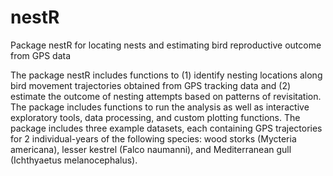 # nestR
Package nestR for locating nests and estimating bird reproductive outcome from GPS data

The package nestR includes functions to (1) identify nesting locations along bird movement trajectories obtained from GPS tracking data and (2) estimate the outcome of nesting attempts based on patterns of revisitation. The package includes functions to run the analysis as well as interactive exploratory tools, data processing, and custom plotting functions. The package includes three example datasets, each containing GPS trajectories for 2 individual-years of the following species: wood storks (Mycteria americana), lesser kestrel (Falco naumanni), and Mediterranean gull (Ichthyaetus melanocephalus). 
